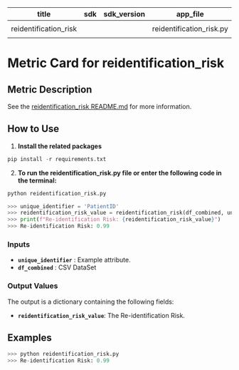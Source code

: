 | title | sdk | sdk_version | app_file | tags | description |
|-------|-----|-------------|----------|------|-------------|
|reidentification_risk| | |reidentification_risk.py|`evaluate` `metric`| |

# Metric Card for reidentification_risk

## Metric Description

See the [reidentification_risk README.md](https://github.com/khloe-S/test/tree/main/reidentification_risk) for more information.

## How to Use

1. **Install the related packages**

```python
pip install -r requirements.txt
```

2. **To run the reidentification_risk.py file or enter the following code in the terminal:**

```python
python reidentification_risk.py
```

```python
>>> unique_identifier = 'PatientID'
>>> reidentification_risk_value = reidentification_risk(df_combined, unique_identifier)
>>> print(f"Re-identification Risk: {reidentification_risk_value}")
>>> Re-identification Risk: 0.99
```

### Inputs

- **`unique_identifier`** : Example attribute.
- **`df_combined`** : CSV DataSet

### Output Values

The output is a dictionary containing the following fields:

- **`reidentification_risk_value`**: The Re-identification Risk.

## Examples

```python
>>> python reidentification_risk.py
>>> Re-identification Risk: 0.99
```
